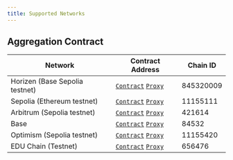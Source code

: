 ```yaml
---
title: Supported Networks
---
```


## Aggregation Contract

| Network                                                     | Contract Address                                                                                                                                                                                                             | Chain ID                                                     
| ----------------------------------------------------------- | ---------------------------------------------------------------------------------------------------------------------------------------------------------------------------------------------------------------- |  ----------------------------------------------------------- 
| Horizen (Base Sepolia testnet) | [`Contract`](https://horizen-explorer-testnet.appchain.base.org/address/0x63392890fF8cAAaE4Ea4747a74593f57Fdd6fe8F) [`Proxy`](https://horizen-explorer-testnet.appchain.base.org/address/0x201B6ba8EA862d83AAA03CFbaC962890c7a4d195)                         | 845320009 |
| Sepolia (Ethereum testnet) | [`Contract`](https://sepolia.etherscan.io/address/0x5a3c35CCC5c05fDeFe5Ecafc15F4B1aC8eF71481) [`Proxy`](https://sepolia.etherscan.io/address/0xEA0A0f1EfB1088F4ff0Def03741Cb2C64F89361E)                         | 11155111 |
| Arbitrum (Sepolia testnet) | [`Contract`](https://sepolia.arbiscan.io/address/0x8fDFE115948b54e77134Ff3841a626FAd4E6A661) [`Proxy`](https://sepolia.arbiscan.io/address/0xd007494945580eEb25522c8e0b2fa798B3F0FDE2)                           | 421614 |
| Base      | [`Contract`](https://basescan.org/address/0x5596aE76a636483361C9e777C03091BAEDcEa1C6) [`Proxy`](https://basescan.org/address/0xCb47A3C3B9Eb2E549a3F2EA4729De28CafbB2b69)                         | 84532 |
| Optimism (Sepolia testnet) | [`Contract`](https://sepolia-optimism.etherscan.io/address/0xFbA954966Fa27adec13Ba42F96E9F8ec8308a860) [`Proxy`](https://sepolia-optimism.etherscan.io/address/0xBBa17b0Eb3DdF0631c0Cce00E4245E4A2EE49982)       | 11155420 |
| EDU Chain (Testnet)        | [`Contract`](https://edu-chain-testnet.blockscout.com/address/0x8fDFE115948b54e77134Ff3841a626FAd4E6A661) [`Proxy`](https://edu-chain-testnet.blockscout.com/address/0xd007494945580eEb25522c8e0b2fa798B3F0FDE2) | 656476 |